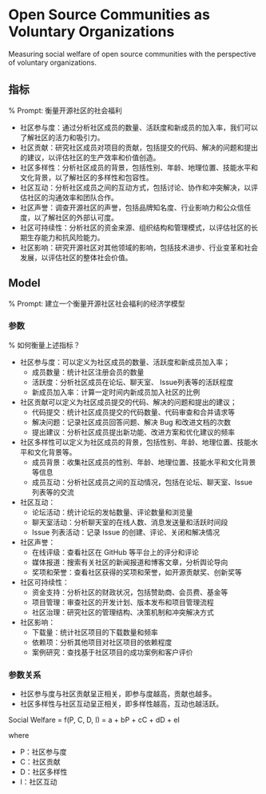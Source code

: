 # Open Source Communities as Voluntary Organizations

Measuring social welfare of open source communities with the perspective of voluntary organizations.

## 指标

% Prompt: 衡量开源社区的社会福利

- 社区参与度：通过分析社区成员的数量、活跃度和新成员的加入率，我们可以了解社区的活力和吸引力。
- 社区贡献：研究社区成员对项目的贡献，包括提交的代码、解决的问题和提出的建议，以评估社区的生产效率和价值创造。
- 社区多样性：分析社区成员的背景，包括性别、年龄、地理位置、技能水平和文化背景，以了解社区的多样性和包容性。
- 社区互动：分析社区成员之间的互动方式，包括讨论、协作和冲突解决，以评估社区的沟通效率和团队合作。
- 社区声誉：调查开源社区的声誉，包括品牌知名度、行业影响力和公众信任度，以了解社区的外部认可度。
- 社区可持续性：分析社区的资金来源、组织结构和管理模式，以评估社区的长期生存能力和抗风险能力。
- 社区影响：研究开源社区对其他领域的影响，包括技术进步、行业变革和社会发展，以评估社区的整体社会价值。

## Model

% Prompt: 建立一个衡量开源社区社会福利的经济学模型

### 参数

% 如何衡量上述指标？

- 社区参与度：可以定义为社区成员的数量、活跃度和新成员加入率；
  - 成员数量：统计社区注册会员的数量
  - 活跃度：分析社区成员在论坛、聊天室、 Issue列表等的活跃程度
  - 新成员加入率：计算一定时间内新成员加入社区的比例
- 社区贡献可以定义为社区成员提交的代码、解决的问题和提出的建议；
  - 代码提交：统计社区成员提交的代码数量、代码审查和合并请求等
  - 解决问题：记录社区成员回答问题、解决 Bug 和改进文档的次数
  - 提出建议：分析社区成员提出新功能、改进方案和优化建议的频率
- 社区多样性可以定义为社区成员的背景，包括性别、年龄、地理位置、技能水平和文化背景等。
  - 成员背景：收集社区成员的性别、年龄、地理位置、技能水平和文化背景等信息
  - 成员互动：分析社区成员之间的互动情况，包括在论坛、聊天室、Issue 列表等的交流
- 社区互动：
  - 论坛活动：统计论坛的发帖数量、评论数量和浏览量
  - 聊天室活动：分析聊天室的在线人数、消息发送量和活跃时间段
  - Issue 列表活动：记录 Issue 的创建、评论、关闭和解决情况
- 社区声誉：
  - 在线评级：查看社区在 GitHub 等平台上的评分和评论
  - 媒体报道：搜索有关社区的新闻报道和博客文章，分析舆论导向
  - 奖项和荣誉：查看社区获得的奖项和荣誉，如开源贡献奖、创新奖等
- 社区可持续性：
  - 资金支持：分析社区的财政状况，包括赞助商、会员费、基金等
  - 项目管理：审查社区的开发计划、版本发布和项目管理流程
  - 社区治理：研究社区的管理结构、决策机制和冲突解决方式
- 社区影响：
  - 下载量：统计社区项目的下载数量和频率
  - 依赖项：分析其他项目对社区项目的依赖程度
  - 案例研究：查找基于社区项目的成功案例和客户评价
 
### 参数关系

- 社区参与度与社区贡献呈正相关，即参与度越高，贡献也越多。
- 社区多样性与社区互动呈正相关，即多样性越高，互动也越活跃。

Social Welfare = f(P, C, D, I) = a + bP + cC + dD + eI

where

- P：社区参与度
- C：社区贡献
- D：社区多样性
- I：社区互动
